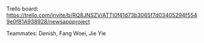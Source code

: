 Trello board:
https://trello.com/invite/b/RQ8JNSZV/ATTI0f41d73b3065f7d03405294f5549e0f81A938928/newsappproject

Teammates: Denish, Fang Woei, Jie Yie
